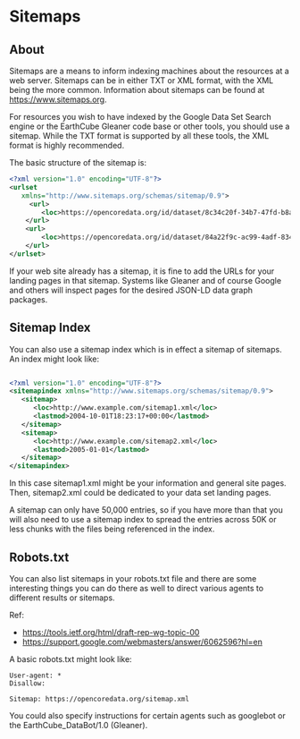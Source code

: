 # Sitemaps

## About

Sitemaps are a means to inform indexing machines about the resources at a web server.  Sitemaps can be in either TXT or XML format, with the XML being the more common.  Information about sitemaps can be found at https://www.sitemaps.org.

For resources you wish to have indexed by the Google Data Set Search engine or the EarthCube Gleaner code base or other tools, you should use a sitemap.  While the TXT format is supported by all these tools, the XML format is highly recommended.  

The basic structure of the sitemap is:

```XML
<?xml version="1.0" encoding="UTF-8"?>
<urlset 
   xmlns="http://www.sitemaps.org/schemas/sitemap/0.9">
     <url>
        <loc>https://opencoredata.org/id/dataset/8c34c20f-34b7-47fd-b8a9-410ecd86a6b3</loc>
    </url>
    <url>
        <loc>https://opencoredata.org/id/dataset/84a22f9c-ac99-4adf-834e-3892fe28e660</loc>
    </url>
</urlset>
```

If your web site already has a sitemap, it is fine to add the URLs for 
your landing pages in that sitemap.   Systems like Gleaner and of course
Google and others will inspect pages for the desired JSON-LD data graph
packages.

## Sitemap Index

You can also use a sitemap index which is in effect a sitemap of sitemaps.  
An index might look like:

```XML

<?xml version="1.0" encoding="UTF-8"?>
<sitemapindex xmlns="http://www.sitemaps.org/schemas/sitemap/0.9">
   <sitemap>
      <loc>http://www.example.com/sitemap1.xml</loc>
      <lastmod>2004-10-01T18:23:17+00:00</lastmod>
   </sitemap>
   <sitemap>
      <loc>http://www.example.com/sitemap2.xml</loc>
      <lastmod>2005-01-01</lastmod>
   </sitemap>
</sitemapindex>
```

In this case sitemap1.xml might be your information and general site 
pages.  Then, sitemap2.xml could be dedicated to your data set landing pages.

A sitemap can only have 50,000 entries, so if you have more than that you will also need to use a sitemap index to spread the entries across 50K or less chunks with the files being referenced in the index.  

## Robots.txt

You can also list sitemaps in your robots.txt file and there are some 
interesting things you can do there as well to direct various agents to 
different results or sitemaps.  

Ref: 
* https://tools.ietf.org/html/draft-rep-wg-topic-00
* https://support.google.com/webmasters/answer/6062596?hl=en

A basic robots.txt might look like:

```text
User-agent: *
Disallow:

Sitemap: https://opencoredata.org/sitemap.xml
```

You could also specify instructions for certain agents such
as googlebot or the EarthCube_DataBot/1.0 (Gleaner).
